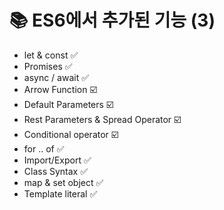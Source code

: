 # 📚 ES6에서 추가된 기능 (3)
- let & const ✅
- Promises ✅
- async / await ✅
- Arrow Function ☑️
- Default Parameters ☑️
- Rest Parameters & Spread Operator ☑️
- Conditional operator ☑️
- for .. of ✅
- Import/Export ✅
- Class Syntax ✅
- map & set object ✅
- Template literal ✅